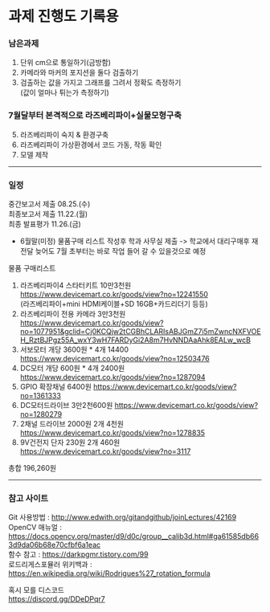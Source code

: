 # 과제 진행도 기록용


### 남은과제  
1. 단위 cm으로 통일하기(금방함)  
2. 카메라와 마커의 포지션을 둘다 검출하기  
3. 검출하는 값을 가지고 그래프를 그려서 정확도 측정하기  
(값이 얼마나 튀는가 측정하기)  

### 7월달부터 본격적으로 라즈베리파이+실물모형구축  
5. 라즈베리파이 숙지 & 환경구축  
6. 라즈베리파이 가상환경에서 코드 가동, 작동 확인  
7. 모델 제작  

---
### 일정  
중간보고서 제출 08.25.(수)  
최종보고서 제출 11.22.(월)  
최종 발표평가    11.26.(금)  

* 6월말(미정)
물품구매 리스트 작성후 학과 사무실 제출 -> 학교에서 대리구매후 재전달
늦어도 7월 초부터는 바로 작업 들어 갈 수 있을것으로 예정  

물품 구매리스트  
1. 라즈베리파이4 스타터키트 10만3천원  
https://www.devicemart.co.kr/goods/view?no=12241550  
(라즈베리파이+mini HDMI케이블+SD 16GB+카드리더기 등등)  
2. 라즈베리파이 전용 카메라 3만3천원  
https://www.devicemart.co.kr/goods/view?no=1077951&gclid=Cj0KCQjw2tCGBhCLARIsABJGmZ7i5mZwncNXFVOEH_RztBJPgz55A_wxY3wH7FARDyGi2A8m7HvNNDAaAhk8EALw_wcB  
3. 서보모터 개당 3600원 * 4개 14400
https://www.devicemart.co.kr/goods/view?no=12503476
4. DC모터 개당 600원 * 4개 2400원
https://www.devicemart.co.kr/goods/view?no=1287094
5. GPIO 확장채널 6400원
https://www.devicemart.co.kr/goods/view?no=1361333
6. DC모터드라이브 3만2천600원
https://www.devicemart.co.kr/goods/view?no=1280279  
7. 2채널 드라이브 2000원 2개 4천원
https://www.devicemart.co.kr/goods/view?no=1278835
8. 9V건전지 단자 230원 2개 460원
https://www.devicemart.co.kr/goods/view?no=3117

총합 196,260원

---
### 참고 사이트  
Git 사용방법 : http://www.edwith.org/gitandgithub/joinLectures/42169  
OpenCV 매뉴얼 : https://docs.opencv.org/master/d9/d0c/group__calib3d.html#ga61585db663d9da06b68e70cfbf6a1eac  
함수 참고 : https://darkpgmr.tistory.com/99  
로드리게스포뮬러 위키백과 : https://en.wikipedia.org/wiki/Rodrigues%27_rotation_formula  

혹시 모를 디스코드  
https://discord.gg/DDeDPqr7
